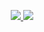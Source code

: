 
<p align="center">
  <a href="https://github.com/xenzoffcial/ProfileGuard">
    <img src="https://readme-typing-svg.demolab.com/?lines=Facebook Profile Guard;Activate guard in your profile&font=Fira%20Code&center=true&width=440&height=45&color=f75c7e&vCenter=true&pause=1000&size=22" />
    <img src="https://raw.githubusercontent.com/catppuccin/catppuccin/main/assets/footers/gray0_ctp_on_line.svg?sanitize=true"/>

  </a>
</p>
